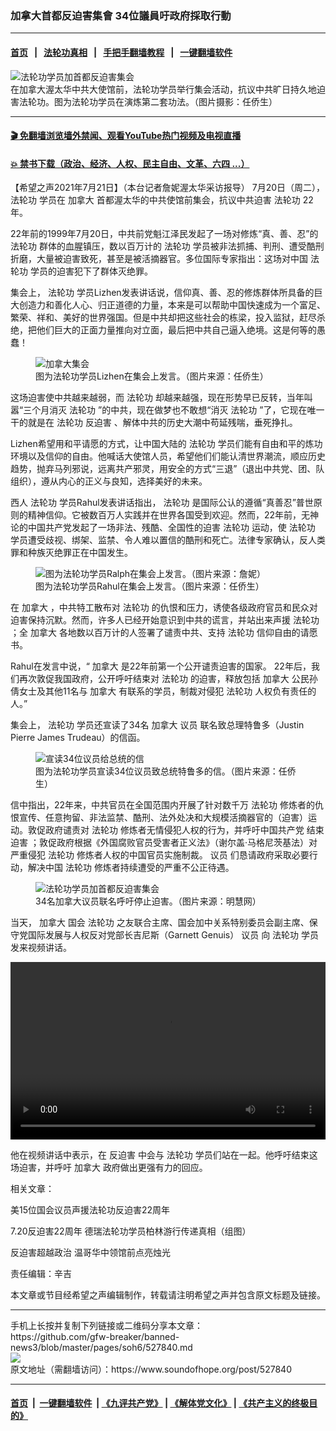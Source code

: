 ### 加拿大首都反迫害集會 34位議員吁政府採取行動
------------------------

#### [首页](https://github.com/gfw-breaker/banned-news3/blob/master/README.md) &nbsp;&nbsp;|&nbsp;&nbsp; [法轮功真相](https://github.com/begood0513/basic/blob/master/README.md)  &nbsp;&nbsp;|&nbsp;&nbsp; [手把手翻墙教程](https://github.com/gfw-breaker/guides/wiki)  &nbsp;&nbsp;|&nbsp;&nbsp; [一键翻墙软件](https://github.com/gfw-breaker/nogfw/blob/master/README.md)  



<div><img alt="法轮功学员加首都反迫害集会" src="https://img.soundofhope.org/2021-07/1626875189908.jpeg"/>
<br/><figcaption class="caption">
 在加拿大渥太华中共大使馆前，法轮功学员举行集会活动，抗议中共旷日持久地迫害法轮功。图为法轮功学员在演炼第二套功法。（图片摄影：任侨生）
</figcaption></div><hr/>

#### [ 🎬  免翻墙浏览墙外禁闻、观看YouTube热门视频及电视直播](https://github.com/gfw-breaker/HelloWorld)

#### [ 💥  禁书下载（政治、经济、人权、民主自由、文革、六四 ...）](https://github.com/gfw-breaker/books/blob/master/README.md)

<div><div class="Content__Wrapper sc-1bvya0-0 grZQxZ">
 <p class="meta-top">
  <span class="meta">
   【希望之声2021年7月21日】（本台记者詹妮渥太华采访报导）
  </span>
  7月20日（周二），
  <ok href="/term/968">
   法轮功
  </ok>
  学员在
  <ok href="/term/2656">
   加拿大
  </ok>
  首都渥太华的中共使馆前集会，抗议中共迫害
  <ok href="/term/968">
   法轮功
  </ok>
  22年。
 </p>
 <p>
  22年前的1999年7月20日，中共前党魁江泽民发起了一场对修炼“真、善、忍”的
  <ok href="/term/968">
   法轮功
  </ok>
  群体的血腥镇压，数以百万计的
  <ok href="/term/968">
   法轮功
  </ok>
  学员被非法抓捕、判刑、遭受酷刑折磨，大量被迫害致死，甚至是被活摘器官。多位国际专家指出：这场对中国
  <ok href="/term/968">
   法轮功
  </ok>
  学员的迫害犯下了群体灭绝罪。
 </p>
 <p>
  集会上，
  <ok href="/term/968">
   法轮功
  </ok>
  学员Lizhen发表讲话说，信仰真、善、忍的修炼群体所具备的巨大创造力和善化人心、归正道德的力量，本来是可以帮助中国快速成为一个富足、繁荣、祥和、美好的世界强国。但是中共却把这些社会的栋梁，投入监狱，赶尽杀绝，把他们巨大的正面力量推向对立面，最后把中共自己逼入绝境。这是何等的愚蠢！
 </p>
 <figure class="OImage__StyledFigure-sc-1lfley0-0 hHSfVg">
  <img alt="加拿大集会" src="https://img.soundofhope.org/2021-07/photo_2021-07-21_10-50-26-1626885177086.jpg"/>
  <br/><figcaption>
   图为法轮功学员Lizhen在集会上发言。（图片来源：任侨生）
  </figcaption>
 </figure>
 <p>
  这场迫害使中共越来越弱，而
  <ok href="/term/968">
   法轮功
  </ok>
  却越来越强，现在形势早已反转，当年叫嚣“三个月消灭
  <ok href="/term/968">
   法轮功
  </ok>
  ”的中共，现在做梦也不敢想“消灭
  <ok href="/term/968">
   法轮功
  </ok>
  ”了，它现在唯一干的就是在
  <ok href="/term/968">
   法轮功
  </ok>
  <ok href="/term/1399">
   反迫害
  </ok>
  、解体中共的历史大潮中苟延残喘，垂死挣扎。
 </p>
 <div class="AD_Embed__Wrap-sc-1xslmin-0 igMuqX module desktop">
  <div>
  </div>
 </div>
 <p>
  Lizhen希望用和平请愿的方式，让中国大陆的
  <ok href="/term/968">
   法轮功
  </ok>
  学员们能有自由和平的炼功环境以及信仰的自由。他喊话大使馆人员，希望他们们能认清世界潮流，顺应历史趋势，抛弃马列邪说，远离共产邪灵，用安全的方式“三退”（退出中共党、团、队组织），遵从内心的正义与良知，选择美好的未来。
 </p>
 <p>
  西人
  <ok href="/term/968">
   法轮功
  </ok>
  学员Rahul发表讲话指出，
  <ok href="/term/968">
   法轮功
  </ok>
  是国际公认的遵循“真善忍”普世原则的精神信仰。它被数百万人实践并在世界各国受到欢迎。然而，22年前，无神论的中国共产党发起了一场非法、残酷、全国性的迫害
  <ok href="/term/968">
   法轮功
  </ok>
  运动，使
  <ok href="/term/968">
   法轮功
  </ok>
  学员遭受歧视、绑架、监禁、令人难以置信的酷刑和死亡。法律专家确认，反人类罪和种族灭绝罪正在中国发生。
 </p>
 <figure class="OImage__StyledFigure-sc-1lfley0-0 hHSfVg">
  <img alt="图为法轮功学员Ralph在集会上发言。（图片来源：詹妮）" src="https://img.soundofhope.org/2021-07/photo_2021-07-21_10-50-10-1626885339146.jpg"/>
  <br/><figcaption>
   图为法轮功学员Rahul在集会上发言。（图片来源：任侨生）
  </figcaption>
 </figure>
 <p>
  在
  <ok href="/term/2656">
   加拿大
  </ok>
  ，中共特工散布对
  <ok href="/term/968">
   法轮功
  </ok>
  的仇恨和压力，诱使各级政府官员和民众对迫害保持沉默。然而，许多人已经开始意识到中共的谎言，并站出来声援
  <ok href="/term/968">
   法轮功
  </ok>
  ；全
  <ok href="/term/2656">
   加拿大
  </ok>
  各地数以百万计的人签署了谴责中共、支持
  <ok href="/term/968">
   法轮功
  </ok>
  信仰自由的请愿书。
 </p>
 <p>
  Rahul在发言中说，“
  <ok href="/term/2656">
   加拿大
  </ok>
  是22年前第一个公开谴责迫害的国家。 22年后，我们再次敦促我国政府，公开呼吁结束对
  <ok href="/term/968">
   法轮功
  </ok>
  的迫害，释放包括
  <ok href="/term/2656">
   加拿大
  </ok>
  公民孙倩女士及其他11名与
  <ok href="/term/2656">
   加拿大
  </ok>
  有联系的学员，制裁对侵犯
  <ok href="/term/968">
   法轮功
  </ok>
  人权负有责任的人。”
 </p>
 <p>
  集会上，
  <ok href="/term/968">
   法轮功
  </ok>
  学员还宣读了34名
  <ok href="/term/2656">
   加拿大
  </ok>
  <ok href="/term/2780">
   议员
  </ok>
  联名致总理特鲁多（Justin Pierre James Trudeau）的信函。
 </p>
 <figure class="OImage__StyledFigure-sc-1lfley0-0 hHSfVg">
  <img alt="宣读34位议员给总统的信" src="https://img.soundofhope.org/2021-07/photo_2021-07-21_10-50-02-1626885529679.jpg"/>
  <br/><figcaption>
   图为法轮功学员宣读34位议员致总统特鲁多的信。（图片来源：任侨生）
  </figcaption>
 </figure>
 <p>
  信中指出，22年来，中共官员在全国范围内开展了针对数千万
  <ok href="/term/968">
   法轮功
  </ok>
  修炼者的仇恨宣传、任意拘留、非法监禁、酷刑、法外处决和大规模活摘器官的（迫害）运动。敦促政府谴责对
  <ok href="/term/968">
   法轮功
  </ok>
  修炼者无情侵犯人权的行为，并呼吁中国共产党
  <ok href="/term/45664">
   结束迫害
  </ok>
  ；敦促政府根据《外国腐败官员受害者正义法》（谢尔盖·马格尼茨基法）对严重侵犯
  <ok href="/term/968">
   法轮功
  </ok>
  修炼者人权的中国官员实施制裁。
  <ok href="/term/2780">
   议员
  </ok>
  们恳请政府采取必要行动，解决中国
  <ok href="/term/968">
   法轮功
  </ok>
  修炼者持续遭受的严重不公正待遇。
 </p>
 <figure class="OImage__StyledFigure-sc-1lfley0-0 hHSfVg">
  <img alt="法轮功学员加首都反迫害集会" src="https://img.soundofhope.org/2021-07/1626875818144.jpg"/>
  <br/><figcaption>
   34名加拿大议员联名呼吁停止迫害。（图片来源：明慧网）
  </figcaption>
 </figure>
 <p>
  当天，
  <ok href="/term/2656">
   加拿大
  </ok>
  国会
  <ok href="/term/968">
   法轮功
  </ok>
  之友联合主席、国会加中关系特别委员会副主席、保守党国际发展与人权反对党部长吉尼斯（Garnett Genuis）
  <ok href="/term/2780">
   议员
  </ok>
  向
  <ok href="/term/968">
   法轮功
  </ok>
  学员发来视频讲话。
 </p>
 <div class="soh-embed">
  <div class="soh-embed-inner">
   <div style="left: 0; width: 100%; height: 0; position: relative; padding-bottom: 56.25%;">
    <video controls="" style="top: 0; left: 0; width: 100%; height: 100%; position: absolute;">
     Your browser does not support HTML5 video.
     <source src="http://media4.minghui.org/media/video/2021/7/19/July-20-2021-Garnett-Genuis.mp4" type="video/mp4"/>
    </video>
   </div>
  </div>
 </div>
 <p>
  他在视频讲话中表示，在
  <ok href="/term/1399">
   反迫害
  </ok>
  中会与
  <ok href="/term/968">
   法轮功
  </ok>
  学员们站在一起。他呼吁结束这场迫害，并呼吁
  <ok href="/term/2656">
   加拿大
  </ok>
  政府做出更强有力的回应。
 </p>
 <p>
  相关文章：
 </p>
 <p>
  <ok href="https://www.soundofhope.org/post/527426">
   美15位国会议员声援法轮功反迫害22周年
  </ok>
 </p>
 <p>
  <ok href="https://www.soundofhope.org/post/527735">
   7.20反迫害22周年 德瑞法轮功学员柏林游行传递真相（组图）
  </ok>
 </p>
 <p>
  <ok href="https://www.soundofhope.org/post/527414">
   反迫害超越政治 温哥华中领馆前点亮烛光
  </ok>
 </p>
 <p class="meta-btm">
  责任编辑：辛吉
 </p>
 <p class="meta-btm">
  本文章或节目经希望之声编辑制作，转载请注明希望之声并包含原文标题及链接。
 </p>
</div>
</div>
<hr/>
手机上长按并复制下列链接或二维码分享本文章：<br/>
https://github.com/gfw-breaker/banned-news3/blob/master/pages/soh6/527840.md <br/>
<a href='https://github.com/gfw-breaker/banned-news3/blob/master/pages/soh6/527840.md'><img src='https://github.com/gfw-breaker/banned-news3/blob/master/pages/soh6/527840.md.png'/></a> <br/>
原文地址（需翻墙访问）：https://www.soundofhope.org/post/527840


------------------------
#### [首页](https://github.com/gfw-breaker/banned-news3/blob/master/README.md) &nbsp;|&nbsp; [一键翻墙软件](https://github.com/gfw-breaker/nogfw/blob/master/README.md) &nbsp;| [《九评共产党》](https://github.com/gfw-breaker/9ping.md/blob/master/README.md#九评之一评共产党是什么) | [《解体党文化》](https://github.com/gfw-breaker/jtdwh.md/blob/master/README.md) | [《共产主义的终极目的》](https://github.com/gfw-breaker/gczydzjmd.md/blob/master/README.md)


<img src='http://gfw-breaker.win/banned-news3/pages/soh6/527840.md' width='0px' height='0px'/>